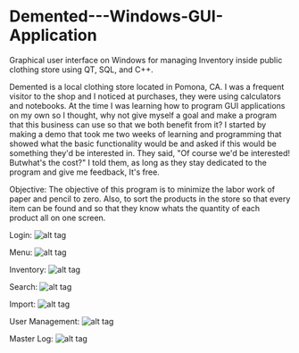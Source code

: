 # Demented---Windows-GUI-Application
Graphical user interface on Windows for managing Inventory inside public clothing store using QT, SQL, and C++.

Demented is a local clothing store located in Pomona, CA.
I was a frequent visitor to the shop and I noticed at purchases, they were using 
calculators and notebooks. At the time I was learning how to program GUI applications
on my own so I thought, why not give myself a goal and make a program that this business
can use so that we both benefit from it? I started by making a demo that took me two weeks of learning and programming
that showed what the basic functionality would be and asked if this would be something they'd be interested in.
They said, "Of course we'd be interested! Butwhat's the cost?" I told them, as long as they stay dedicated to 
the program and give me feedback, It's free.

Objective:
The objective of this program is to minimize the labor work of paper and pencil to zero. Also, to sort
the products in the store so that every item can be found and so that they know whats the quantity of
each product all on one screen.

Login:
![alt tag](http://i.imgur.com/utkn098.png)

Menu:
![alt tag](http://i.imgur.com/3gl5mTj.png)

Inventory:
![alt tag](http://i.imgur.com/rREaVaJ.png)

Search:
![alt tag](http://i.imgur.com/twfRRnf.png)

Import:
![alt tag](http://i.imgur.com/4HUV885.png)

User Management:
![alt tag](http://i.imgur.com/MrRkcDX.png)

Master Log:
![alt tag](http://i.imgur.com/i1uP0nm.png)
